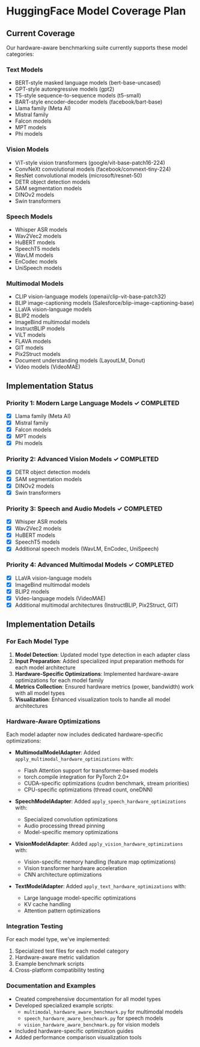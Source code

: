 # HuggingFace Model Coverage Plan

## Current Coverage
Our hardware-aware benchmarking suite currently supports these model categories:

### Text Models
- BERT-style masked language models (bert-base-uncased)
- GPT-style autoregressive models (gpt2)
- T5-style sequence-to-sequence models (t5-small)
- BART-style encoder-decoder models (facebook/bart-base)
- Llama family (Meta AI)
- Mistral family
- Falcon models
- MPT models
- Phi models

### Vision Models
- ViT-style vision transformers (google/vit-base-patch16-224)
- ConvNeXt convolutional models (facebook/convnext-tiny-224)
- ResNet convolutional models (microsoft/resnet-50)
- DETR object detection models
- SAM segmentation models
- DINOv2 models
- Swin transformers

### Speech Models
- Whisper ASR models
- Wav2Vec2 models
- HuBERT models
- SpeechT5 models
- WavLM models
- EnCodec models
- UniSpeech models

### Multimodal Models
- CLIP vision-language models (openai/clip-vit-base-patch32)
- BLIP image-captioning models (Salesforce/blip-image-captioning-base)
- LLaVA vision-language models
- BLIP2 models 
- ImageBind multimodal models
- InstructBLIP models
- ViLT models
- FLAVA models
- GIT models
- Pix2Struct models
- Document understanding models (LayoutLM, Donut)
- Video models (VideoMAE)

## Implementation Status

### Priority 1: Modern Large Language Models ✓ COMPLETED
- [x] Llama family (Meta AI)
- [x] Mistral family
- [x] Falcon models
- [x] MPT models
- [x] Phi models

### Priority 2: Advanced Vision Models ✓ COMPLETED
- [x] DETR object detection models
- [x] SAM segmentation models
- [x] DINOv2 models
- [x] Swin transformers

### Priority 3: Speech and Audio Models ✓ COMPLETED
- [x] Whisper ASR models
- [x] Wav2Vec2 models
- [x] HuBERT models
- [x] SpeechT5 models
- [x] Additional speech models (WavLM, EnCodec, UniSpeech)

### Priority 4: Advanced Multimodal Models ✓ COMPLETED
- [x] LLaVA vision-language models
- [x] ImageBind multimodal models
- [x] BLIP2 models
- [x] Video-language models (VideoMAE)
- [x] Additional multimodal architectures (InstructBLIP, Pix2Struct, GIT)

## Implementation Details

### For Each Model Type
1. **Model Detection**: Updated model type detection in each adapter class
2. **Input Preparation**: Added specialized input preparation methods for each model architecture
3. **Hardware-Specific Optimizations**: Implemented hardware-aware optimizations for each model family
4. **Metrics Collection**: Ensured hardware metrics (power, bandwidth) work with all model types
5. **Visualization**: Enhanced visualization tools to handle all model architectures

### Hardware-Aware Optimizations
Each model adapter now includes dedicated hardware-specific optimizations:

- **MultimodalModelAdapter**: Added `apply_multimodal_hardware_optimizations` with:
  - Flash Attention support for transformer-based models
  - torch.compile integration for PyTorch 2.0+
  - CUDA-specific optimizations (cudnn benchmark, stream priorities)
  - CPU-specific optimizations (thread count, oneDNN)

- **SpeechModelAdapter**: Added `apply_speech_hardware_optimizations` with:
  - Specialized convolution optimizations
  - Audio processing thread pinning
  - Model-specific memory optimizations

- **VisionModelAdapter**: Added `apply_vision_hardware_optimizations` with:
  - Vision-specific memory handling (feature map optimizations)
  - Vision transformer hardware acceleration
  - CNN architecture optimizations

- **TextModelAdapter**: Added `apply_text_hardware_optimizations` with:
  - Large language model-specific optimizations
  - KV cache handling
  - Attention pattern optimizations

### Integration Testing
For each model type, we've implemented:
1. Specialized test files for each model category
2. Hardware-aware metric validation
3. Example benchmark scripts
4. Cross-platform compatibility testing

### Documentation and Examples
- Created comprehensive documentation for all model types
- Developed specialized example scripts:
  - `multimodal_hardware_aware_benchmark.py` for multimodal models
  - `speech_hardware_aware_benchmark.py` for speech models
  - `vision_hardware_aware_benchmark.py` for vision models
- Included hardware-specific optimization guides
- Added performance comparison visualization tools